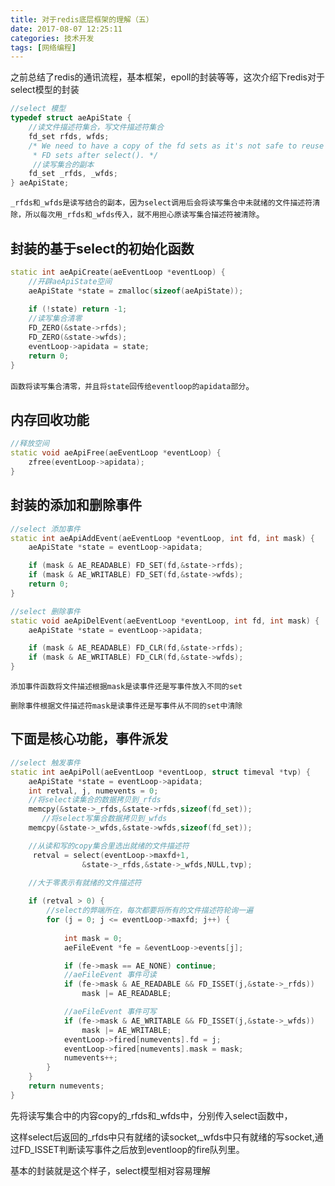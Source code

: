 ```yaml
---
title: 对于redis底层框架的理解（五）
date: 2017-08-07 12:25:11
categories: 技术开发
tags: [网络编程]
---
```

之前总结了redis的通讯流程，基本框架，epoll的封装等等，这次介绍下redis对于select模型的封装

``` cpp
//select 模型
typedef struct aeApiState {
    //读文件描述符集合，写文件描述符集合
    fd_set rfds, wfds;
    /* We need to have a copy of the fd sets as it's not safe to reuse
     * FD sets after select(). */
     //读写集合的副本
    fd_set _rfds, _wfds;
} aeApiState;
```
`_rfds和_wfds是读写结合的副本，因为select调用后会将读写集合中未就绪的文件描述符清除，所以每次用_rfds和_wfds传入，就不用担心原读写集合描述符被清除`。
<!--more-->
## 封装的基于select的初始化函数

``` cpp
static int aeApiCreate(aeEventLoop *eventLoop) {
    //开辟aeApiState空间
    aeApiState *state = zmalloc(sizeof(aeApiState));
    
    if (!state) return -1;
    //读写集合清零
    FD_ZERO(&state->rfds);
    FD_ZERO(&state->wfds);
    eventLoop->apidata = state;
    return 0;
}
```
`函数将读写集合清零，并且将state回传给eventloop的apidata部分`。

## 内存回收功能

``` cpp
//释放空间
static void aeApiFree(aeEventLoop *eventLoop) {
    zfree(eventLoop->apidata);
}
```
## 封装的添加和删除事件

``` cpp
//select 添加事件
static int aeApiAddEvent(aeEventLoop *eventLoop, int fd, int mask) {
    aeApiState *state = eventLoop->apidata;

    if (mask & AE_READABLE) FD_SET(fd,&state->rfds);
    if (mask & AE_WRITABLE) FD_SET(fd,&state->wfds);
    return 0;
}

//select 删除事件
static void aeApiDelEvent(aeEventLoop *eventLoop, int fd, int mask) {
    aeApiState *state = eventLoop->apidata;

    if (mask & AE_READABLE) FD_CLR(fd,&state->rfds);
    if (mask & AE_WRITABLE) FD_CLR(fd,&state->wfds);
}
```

`添加事件函数将文件描述根据mask是读事件还是写事件放入不同的set`

`删除事件根据文件描述符mask是读事件还是写事件从不同的set中清除`

 

## 下面是核心功能，事件派发

``` cpp
//select 触发事件
static int aeApiPoll(aeEventLoop *eventLoop, struct timeval *tvp) {
    aeApiState *state = eventLoop->apidata;
    int retval, j, numevents = 0;
    //将select读集合的数据拷贝到_rfds
    memcpy(&state->_rfds,&state->rfds,sizeof(fd_set));
       //将select写集合数据拷贝到_wfds
    memcpy(&state->_wfds,&state->wfds,sizeof(fd_set));

    //从读和写的copy集合里选出就绪的文件描述符
     retval = select(eventLoop->maxfd+1,
                &state->_rfds,&state->_wfds,NULL,tvp);

    //大于零表示有就绪的文件描述符
    
    if (retval > 0) {
        //select的弊端所在，每次都要将所有的文件描述符轮询一遍
        for (j = 0; j <= eventLoop->maxfd; j++) {
            
            int mask = 0;
            aeFileEvent *fe = &eventLoop->events[j];

            if (fe->mask == AE_NONE) continue;
            //aeFileEvent 事件可读
            if (fe->mask & AE_READABLE && FD_ISSET(j,&state->_rfds))
                mask |= AE_READABLE;

            //aeFileEvent 事件可写
            if (fe->mask & AE_WRITABLE && FD_ISSET(j,&state->_wfds))
                mask |= AE_WRITABLE;
            eventLoop->fired[numevents].fd = j;
            eventLoop->fired[numevents].mask = mask;
            numevents++;
        }
    }
    return numevents;
}
```
先将读写集合中的内容copy的_rfds和_wfds中，分别传入select函数中，

这样select后返回的_rfds中只有就绪的读socket,_wfds中只有就绪的写socket,通过FD_ISSET判断读写事件之后放到eventloop的fire队列里。

基本的封装就是这个样子，select模型相对容易理解